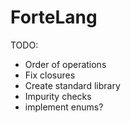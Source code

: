 # ForteLang

TODO:

- Order of operations
- Fix closures
- Create standard library
- Impurity checks
- implement enums?